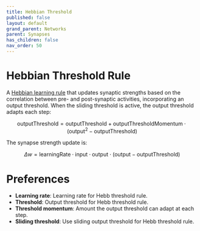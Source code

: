 ```yaml
---
title: Hebbian Threshold
published: false
layout: default
grand_parent: Networks
parent: Synapses
has_children: false
nav_order: 50
---
```


# Hebbian Threshold Rule

A [Hebbian learning rule](https://en.wikipedia.org/wiki/Hebbian_theory) that updates synaptic strengths based on the correlation between pre- and post-synaptic activities, incorporating an output threshold.  When the sliding threshold is active, the output threshold adapts each step:  

$$
\text{outputThreshold} = \text{outputThreshold} + \text{outputThresholdMomentum} \cdot (\text{output}^2 - \text{outputThreshold})
$$  

The synapse strength update is: 
 
$$
\Delta w = \text{learningRate} \cdot \text{input} \cdot \text{output} \cdot (\text{output} - \text{outputThreshold})
$$

# Preferences
- **Learning rate**: Learning rate for Hebb threshold rule.
- **Threshold**: Output threshold for Hebb threshold rule.
- **Threshold momentum**: Amount the output threshold can adapt at each step.
- **Sliding threshold**: Use sliding output threshold for Hebb threshold rule.
